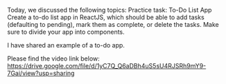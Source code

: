 Today, we discussed the following topics:
Practice task: To-Do List App
Create a to-do list app in ReactJS, which should be able to add tasks (defaulting to pending), mark them as complete, or delete the tasks. Make sure to divide your app into components.

I have shared an example of a to-do app.

Please find the video link below:
https://drive.google.com/file/d/1yC7Q_Q6aDBh4uS5sU4RJSRh9mY9-7Gai/view?usp=sharing
